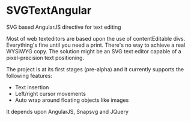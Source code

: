 SVGTextAngular
==============

SVG based AngularJS directive for text editing

Most of web texteditors are based upon the use of contentEditable divs. Everything's fine until you need a print. There's no way to achieve a real WYSIWYG copy.
The solution might be an SVG text editor capable of a pixel-precision text positioning.

The project is at its first stages (pre-alpha) and it currently supports the following features:
- Text insertion
- Left/right cursor movements
- Auto wrap around floating objects like images

It depends upon AngularJS, Snapsvg and JQuery
